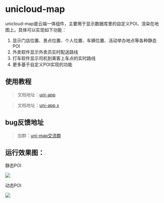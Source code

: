 # unicloud-map

unicloud-map是云端一体组件，主要用于显示数据库里的自定义POI，渲染在地图上。具体可以实现如下功能：

1. 显示门店位置、景点位置、个人位置、车辆位置、活动举办地点等各种静态POI
2. 外卖软件显示外卖员实时配送路线
3. 打车软件显示司机到乘客上车点的实时路线
4. 更多基于自定义POI实现的功能

## 使用教程

> 文档地址：[uni-app](https://uniapp.dcloud.net.cn/uniCloud/unicloud-map.html)

> 文档地址：[uni-app x](https://uniapp.dcloud.net.cn/uniCloud/unicloud-map-x.html)

## bug反馈地址

> 加群：[uni-map交流群](https://im.dcloud.net.cn/#/?joinGroup=64d62b106823de10406ad72f)

## 运行效果图：

静态POI

![](https://qiniu-web-assets.dcloud.net.cn/unidoc/zh/3707/409.png)

动态POI

![](https://qiniu-web-assets.dcloud.net.cn/unidoc/zh/3707/408.png)

